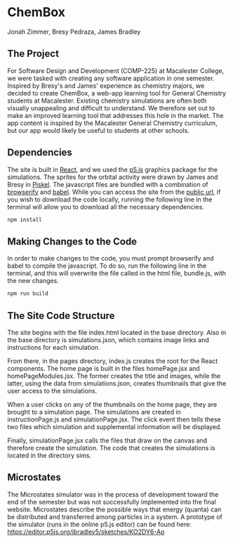 # ChemBox
Jonah Zimmer, Bresy Pedraza, James Bradley

## The Project
For Software Design and Development (COMP-225) at Macalester College, we were tasked with creating any software application in one semester. Inspired by Bresy's and James' experience as chemistry majors, we decided to create ChemBox, a web-app learning tool for General Chemistry students at Macalester. Existing chemistry simulations are often both visually unappealing and difficult to understand. We therefore set out to make an improved learning tool that addresses this hole in the market. The app content is inspired by the Macalester General Chemistry curriculum, but our app would likely be useful to students at other schools. 

## Dependencies
The site is built in [React](https://react.dev/), and we used the [p5.js](https://p5js.org/) graphics package for the simulations. The sprites for the orbital activity were drawn by James and Bresy in [Piskel](https://www.piskelapp.com/). The javascript files are bundled with a combination of [browserify](https://browserify.org/) and [babel](https://babeljs.io/). While you can access the site from the [public url](http://jzim4.github.io/jbj), if you wish to download the code locally, running the following line in the terminal will allow you to download all the necessary dependencies.
```bash
npm install
```

## Making Changes to the Code
In order to make changes to the code, you must prompt browserify and babel to compile the javascript. To do so, run the following line in the terminal, and this will overwrite the file called in the html file, bundle.js, with the new changes.
```bash
npm run build
```

## The Site Code Structure
The site begins with the file index.html located in the base directory. Also in the base directory is simulations.json, which contains image links and instructions for each simulation. 

From there, in the pages directory, index.js creates the root for the React components. The home page is built in the files homePage.jsx and homePageModules.jsx. The former creates the title and images, while the latter, using the data from simulations.json, creates thumbnails that give the user access to the simulations. 

When a user clicks on any of the thumbnails on the home page, they are brought to a simulation page. The simulations are created in instructionPage.js and simulationPage.jsx. The click event then tells these two files which simulation and supplemental information will be displayed.

Finally, simulationPage.jsx calls the files that draw on the canvas and therefore create the simulation. The code that creates the simulations is located in the directory sims.

## Microstates

The Microstates simulator was in the process of development toward the end of the semester but was not successfully implemented into the final website. Microstates describe the possible ways that energy (quanta) can be distributed and transferred among particles in a system. A prototype of the simulator (runs in the online p5.js editor) can be found here: https://editor.p5js.org/jbradley5/sketches/KO2DY6-Ap
